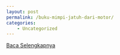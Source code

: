 ```yaml
---
layout: post
permalink: /buku-mimpi-jatuh-dari-motor/
categories:
    - Uncategorized
---
```


[Baca Selengkapnya](/03)